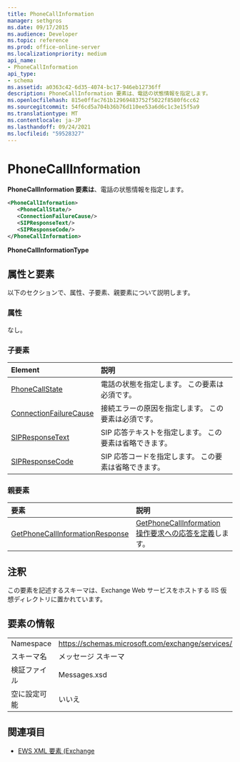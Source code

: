 ```yaml
---
title: PhoneCallInformation
manager: sethgros
ms.date: 09/17/2015
ms.audience: Developer
ms.topic: reference
ms.prod: office-online-server
ms.localizationpriority: medium
api_name:
- PhoneCallInformation
api_type:
- schema
ms.assetid: a0363c42-6d35-4074-bc17-946eb12736ff
description: PhoneCallInformation 要素は、電話の状態情報を指定します。
ms.openlocfilehash: 815e0ffac761b12969483752f5022f8580f6cc62
ms.sourcegitcommit: 54f6cd5a704b36b76d110ee53a6d6c1c3e15f5a9
ms.translationtype: MT
ms.contentlocale: ja-JP
ms.lasthandoff: 09/24/2021
ms.locfileid: "59528327"
---
```

# <a name="phonecallinformation"></a>PhoneCallInformation

**PhoneCallInformation 要素は**、電話の状態情報を指定します。 
  
```XML
<PhoneCallInformation>
   <PhoneCallState/>
   <ConnectionFailureCause/>
   <SIPResponseText/>
   <SIPResponseCode/>
</PhoneCallInformation>
```

 **PhoneCallInformationType**
## <a name="attributes-and-elements"></a>属性と要素

以下のセクションで、属性、子要素、親要素について説明します。
  
### <a name="attributes"></a>属性

なし。
  
### <a name="child-elements"></a>子要素

|**Element**|**説明**|
|:-----|:-----|
|[PhoneCallState](phonecallstate.md) <br/> |電話の状態を指定します。 この要素は必須です。  <br/> |
|[ConnectionFailureCause](connectionfailurecause.md) <br/> |接続エラーの原因を指定します。 この要素は必須です。  <br/> |
|[SIPResponseText](sipresponsetext.md) <br/> |SIP 応答テキストを指定します。 この要素は省略できます。  <br/> |
|[SIPResponseCode](sipresponsecode.md) <br/> |SIP 応答コードを指定します。 この要素は省略できます。  <br/> |
   
### <a name="parent-elements"></a>親要素

|**要素**|**説明**|
|:-----|:-----|
|[GetPhoneCallInformationResponse](getphonecallinformationresponse.md) <br/> |[GetPhoneCallInformation 操作要求への応答を定義](getphonecallinformation-operation.md)します。  <br/> |
   
## <a name="remarks"></a>注釈

この要素を記述するスキーマは、Exchange Web サービスをホストする IIS 仮想ディレクトリに置かれています。
  
## <a name="element-information"></a>要素の情報

|||
|:-----|:-----|
|Namespace  <br/> |https://schemas.microsoft.com/exchange/services/2006/messages  <br/> |
|スキーマ名  <br/> |メッセージ スキーマ  <br/> |
|検証ファイル  <br/> |Messages.xsd  <br/> |
|空に設定可能  <br/> |いいえ  <br/> |
   
## <a name="see-also"></a>関連項目



- [EWS XML 要素 (Exchange](ews-xml-elements-in-exchange.md)

